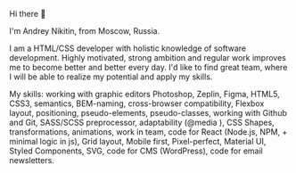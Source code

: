 Hi there 👋

I'm Andrey Nikitin, from Moscow, Russia.

 I am a HTML/CSS developer with holistic knowledge of software development. Highly motivated, strong ambition and regular work improves me to become better and better every day. I'd like to find great team, where I will be able to realize my potential and apply my skills.
 
 My skills: working with graphic editors Photoshop, Zeplin, Figma, HTML5, CSS3, semantics, BEM-naming, cross-browser compatibility, Flexbox layout, positioning, pseudo-elements, pseudo-classes, working with Github and Git, SASS/SCSS preprocessor, adaptability (@media ), CSS Shapes, transformations, animations, work in team, code for React (Node.js, NPM, + minimal logic in js), Grid layout, Mobile first, Pixel-perfect, Material UI, Styled Components, SVG, code for CMS (WordPress), code for email newsletters.
